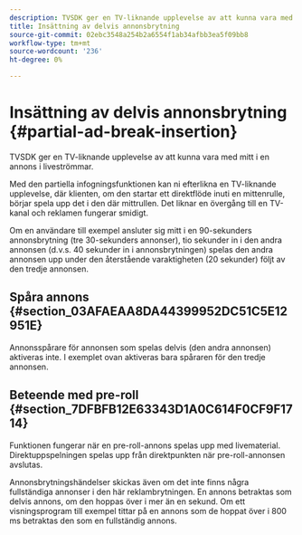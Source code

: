 ```yaml
---
description: TVSDK ger en TV-liknande upplevelse av att kunna vara med mitt i en annons i liveströmmar.
title: Insättning av delvis annonsbrytning
source-git-commit: 02ebc3548a254b2a6554f1ab34afbb3ea5f09bb8
workflow-type: tm+mt
source-wordcount: '236'
ht-degree: 0%

---
```


# Insättning av delvis annonsbrytning {#partial-ad-break-insertion}

TVSDK ger en TV-liknande upplevelse av att kunna vara med mitt i en annons i liveströmmar.

Med den partiella infogningsfunktionen kan ni efterlikna en TV-liknande upplevelse, där klienten, om den startar ett direktflöde inuti en mittenrulle, börjar spela upp det i den där mittrullen. Det liknar en övergång till en TV-kanal och reklamen fungerar smidigt.

Om en användare till exempel ansluter sig mitt i en 90-sekunders annonsbrytning (tre 30-sekunders annonser), tio sekunder in i den andra annonsen (d.v.s. 40 sekunder in i annonsbrytningen) spelas den andra annonsen upp under den återstående varaktigheten (20 sekunder) följt av den tredje annonsen.

## Spåra annons {#section_03AFAEAA8DA44399952DC51C5E12951E}

Annonsspårare för annonsen som spelas delvis (den andra annonsen) aktiveras inte. I exemplet ovan aktiveras bara spåraren för den tredje annonsen.

## Beteende med pre-roll {#section_7DFBFB12E63343D1A0C614F0CF9F1714}

Funktionen fungerar när en pre-roll-annons spelas upp med livematerial. Direktuppspelningen spelas upp från direktpunkten när pre-roll-annonsen avslutas.

Annonsbrytningshändelser skickas även om det inte finns några fullständiga annonser i den här reklambrytningen. En annons betraktas som delvis annons, om den hoppas över i mer än en sekund. Om ett visningsprogram till exempel tittar på en annons som de hoppat över i 800 ms betraktas den som en fullständig annons.
